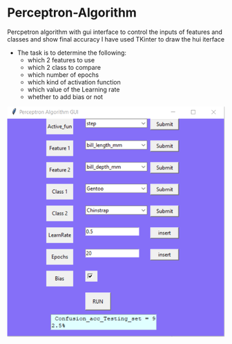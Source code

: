 # Perceptron-Algorithm
Percpetron algorithm with gui interface to control the inputs of features and classes and show final accuracy
I have used TKinter to draw the hui iterface 
- The task is to determine the following:
  - which 2 features to use 
  - which 2 class to compare 
  - which number of epochs 
  - which kind of activation function 
  - which value of the Learning rate
  - whether to add bias or not
  
![My animated logo](./assests/gui.png)  
